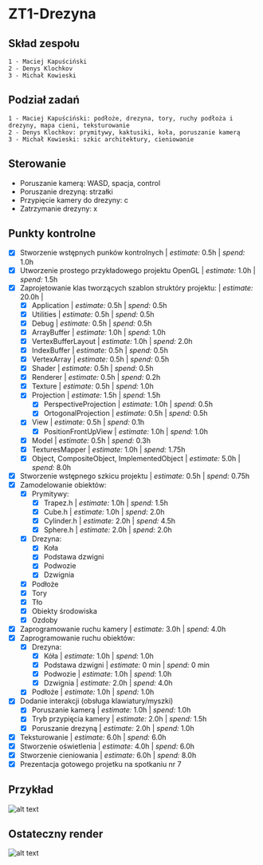 # ZT1-Drezyna
## Skład zespołu
    1 - Maciej Kapuściński
    2 - Denys Klochkov
    3 - Michał Kowieski
    
## Podział zadań
    1 - Maciej Kapuściński: podłoże, drezyna, tory, ruchy podłoża i drezyny, mapa cieni, teksturowanie
    2 - Denys Klochkov: prymitywy, kaktusiki, koła, poruszanie kamerą
    3 - Michał Kowieski: szkic architektury, cieniowanie
    
## Sterowanie
- Poruszanie kamerą: WASD, spacja, control
- Poruszanie drezyną: strzałki
- Przypięcie kamery do drezyny: c
- Zatrzymanie drezyny: x
    
## Punkty kontrolne
- [x] Stworzenie wstępnych punków kontrolnych | *estimate:* 0.5h | *spend:* 1.0h
- [x] Utworzenie prostego przykładowego projektu OpenGL | *estimate:* 1.0h | *spend:* 1.5h
- [x] Zaprojetowanie klas tworzących szablon struktóry projektu: | *estimate:* 20.0h |
    - [x] Application | *estimate:* 0.5h | *spend:* 0.5h
    - [x] Utilities | *estimate:* 0.5h | *spend:* 0.5h
    - [x] Debug | *estimate:* 0.5h | *spend:* 0.5h
    - [x] ArrayBuffer | *estimate:* 1.0h | *spend:* 1.0h
    - [x] VertexBufferLayout | *estimate:* 1.0h | *spend:* 2.0h
    - [x] IndexBuffer | *estimate:* 0.5h | *spend:* 0.5h
    - [x] VertexArray | *estimate:* 0.5h | *spend:* 0.5h
    - [x] Shader | *estimate:* 0.5h | *spend:* 0.5h
    - [x] Renderer | *estimate:* 0.5h | *spend:* 0.2h
    - [x] Texture | *estimate:* 0.5h | *spend:* 1.0h
    - [x] Projection | *estimate:* 1.5h | *spend:* 1.5h
    	- [x] PerspectiveProjection | *estimate:* 1.0h | *spend:* 0.5h
        - [x] OrtogonalProjection | *estimate:* 0.5h | *spend:* 0.5h
    - [x] View | *estimate:* 0.5h | *spend:* 0.1h
    	- [x] PositionFrontUpView | *estimate:* 1.0h | *spend:* 1.0h
    - [x] Model | *estimate:* 0.5h | *spend:* 0.3h
    - [x] TexturesMapper | *estimate:* 1.0h | *spend:* 1.75h
    - [x] Object, CompositeObject, ImplementedObject | *estimate:* 5.0h | *spend:* 8.0h
- [x] Stworzenie wstępnego szkicu projektu | *estimate:* 0.5h | *spend:* 0.75h
- [x] Zamodelowanie obiektów:
    - [x] Prymitywy:
        - [x] Trapez.h | *estimate:* 1.0h | *spend:* 1.5h
        - [x] Cube.h | *estimate:* 1.0h | *spend:* 2.0h
        - [x] Cylinder.h  | *estimate:* 2.0h | *spend:* 4.5h
        - [x] Sphere.h  | *estimate:* 2.0h | *spend:* 2.0h
    - [x] Drezyna:
        - [x] Koła
        - [x] Podstawa dzwigni
        - [x] Podwozie
        - [x] Dzwignia
    - [x] Podłoże
    - [x] Tory
    - [x] Tło
    - [x] Obiekty środowiska
    - [x] Ozdoby
- [x] Zaprogramowanie ruchu kamery  | *estimate:* 3.0h | *spend:* 4.0h
- [x] Zaprogramowanie ruchu obiektów:
    - [x] Drezyna: 
        - [x] Kóła | *estimate:* 1.0h | *spend:* 1.0h
        - [x] Podstawa dzwigni | *estimate:* 0 min | *spend:* 0 min
        - [x] Podwozie | *estimate:* 1.0h | *spend:* 1.0h
        - [x] Dzwignia | *estimate:* 2.0h | *spend:* 4.0h
    - [x] Podłoże | *estimate:* 1.0h | *spend:* 1.0h
- [x] Dodanie interakcji (obsługa klawiatury/myszki)
    - [x] Poruszanie kamerą | *estimate:* 1.0h | *spend:* 1.0h
    - [x] Tryb przypięcia kamery | *estimate:* 2.0h | *spend:* 1.5h
    - [x] Poruszanie drezyną | *estimate:* 2.0h | *spend:* 1.0h
- [x] Teksturowanie | *estimate:* 6.0h | *spend:* 6.0h
- [x] Stworzenie oświetlenia | *estimate:* 4.0h | *spend:* 6.0h
- [x] Stworzenie cieniowania | *estimate:* 6.0h | *spend:* 8.0h
- [x] Prezentacja gotowego projetku na spotkaniu nr 7

## Przykład
   ![alt text](pictures/drezyna.JPG "Drezyna")
## Ostateczny render
   ![alt text](pictures/drezyna_render.png "Drezyna")
